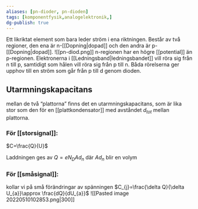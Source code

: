 ```yaml
---
aliases: [pn-dioder, pn-dioden]
tags: [komponentfysik,analogelektronik,]
dg-publish: true
---
```

Ett likriktat element som bara leder ström i ena riktningen. Består av två regioner, den ena är n-[[Dopning|dopad]] och den andra är p-[[Dopning|dopad]].
![[pn-diod.png]]
n-regionen har en högre [[potential]] än p-regionen. Elektronerna i [[Ledningsband|ledningsbandet]] vill röra sig från n till p, samtidigt som hålen vill röra sig från p till n. Båda rörelserna ger upphov till en ström som går från p till d genom dioden. 



## Utarmningskapacitans
mellan de två “plattorna” finns det en utarmningskapacitans, som är lika stor som den för en [[plattkondensator]] med avståndet $d_{tot}$ mellan plattorna.

### För [[storsignal]]:

$C=\frac{Q}{U}$

Laddningen ges av 
$Q=eN_{D}Ad_{n}$
där $Ad_{n}$ blir en volym

### För [[småsignal]]:
kollar vi på små förändringar av spänningen
$C_{j}=\frac{\delta Q}{\delta U_{a}}\approx \frac{dQ}{dU_{a}}$
![[Pasted image 20220510102853.png|300]]
